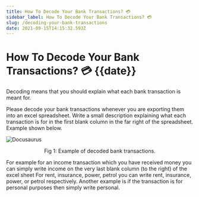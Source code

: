 ```yaml
---
title: How To Decode Your Bank Transactions? 💳
sidebar_label: How To Decode Your Bank Transactions? 💳
slug: /decoding-your-bank-transactions
date: 2021-09-15T14:15:32.593Z
---
```

# How To Decode Your Bank Transactions? 💳 {{date}}

Decoding means that you should explain what each bank transaction is meant for.

Please decode your bank transactions whenever you are exporting them into an excel spreadsheet.
Write a small description explaining what each transaction is for in the first blank column in the far right of the spreadsheet. Example shown below.

![Docusaurus](/img/decode.png)

<p align = "center">
Fig 1: Example of decoded bank transactions.
</p>

For example for an income transaction which you have received money you can simply write income on the very last blank column (to the right) of the excel sheet
For rent, insurance, power, petrol you can write rent, insurance, power, or petrol respectively.
Another example is if the transaction is for personal purposes then simply write personal.